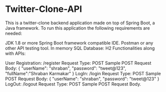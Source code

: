 # Twitter-Clone-API

This is a twitter-clone backend application made on top of Spring Boot, a Java framework. To run this application the following requirements are needed:

JDK 1.8 or more
Spring Boot framework compatible IDE.
Postman or any other API testing tool.
In memory SQL Database: H2
Functionalities along with APIs:

User Registration: /register
Request Type: POST
Sample POST Request Body:
  {
      "userName": "shraban",
      "password": "tweet@123",
      "fullName":"Shraban Karmakar"
  }
LogIn: /login
Request Type: POST
Sample POST Request Body:
  {
      "userName": "shraban",
      "password": "tweet@123"
  }
LogOut: /logout
Request Type: POST
Sample POST Request Body.

